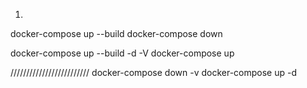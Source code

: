 1)
docker-compose up --build
docker-compose down




docker-compose up --build -d -V
docker-compose up





/////////////////////////
docker-compose down -v
docker-compose up -d 
